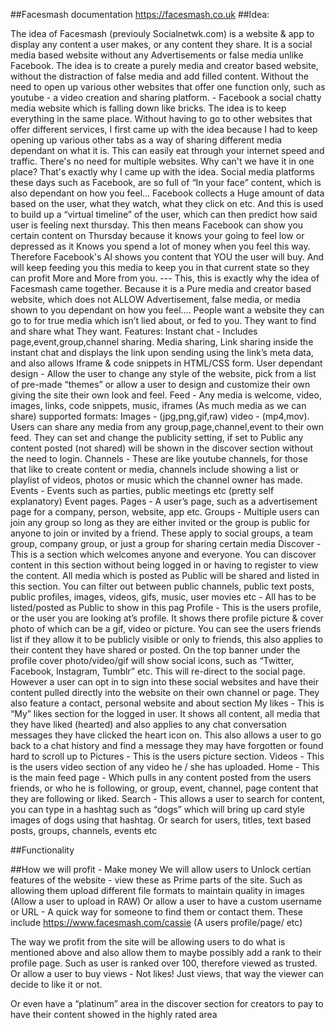 ##Facesmash documentation 
https://facesmash.co.uk
##Idea:

The idea of Facesmash (previouly Socialnetwk.com) is a website & app to display any content a user makes, or any content they share. It is a social media based website without any Advertisements or false media unlike Facebook. The idea is to create a purely media and creator based website, without the distraction of false media and add filled content.
Without the need to open up various other websites that offer one function only, such as youtube - a video creation and sharing platform. - Facebook a social chatty media website which is falling down like bricks. The idea is to keep everything in the same place. Without having to go to other websites that offer different services, I first came up with the idea because I had to keep opening up various other tabs as a way of sharing different media dependant on what it is. This can easily eat through your internet speed and traffic. There's no need for multiple websites. Why can't we have it in one place? That's exactly why I came up with the idea. Social media platforms these days such as Facebook, are so full of “In your face” content, which is also dependant on how you feel… Facebook collects a Huge amount of data based on the user, what they watch, what they click on etc. And this is used to build up a “virtual timeline” of the user, which can then predict how said user is feeling next thursday. This then means Facebook can show you certain content on Thursday because it knows your going to feel low or depressed as it Knows you spend a lot of money when you feel this way. Therefore Facebook's AI shows you content that YOU the user will buy. And will keep feeding you this media to keep you in that current state so they can profit More and More from you. --- This, this is exactly why the idea of Facesmash came together. Because it is a Pure media and creator based website, which does not ALLOW Advertisement, false media, or media shown to you dependant on how you feel…. People want a website they can go to for true media which isn’t lied about, or fed to you. They want to find and share what They want.
Features:
Instant chat - Includes page,event,group,channel sharing. Media sharing, Link sharing inside the instant chat and displays the link upon sending using the link’s meta data, and also allows Iframe & code snippets in HTML/CSS form.
User dependant design - Allow the user to change any style of the website, pick from a list of pre-made “themes” or allow a user to design and customize their own giving the site their own look and feel.
Feed - Any media is welcome, video, images, links, code snippets, music, iframes (As much media as we can share) supported formats: Images - (jpg,png,gif,raw) video - (mp4,mov). Users can share any media from any group,page,channel,event to their own feed. They can set and change the publicity setting, if set to Public any content posted (not shared) will be shown in the discover section without the need to login. 
Channels - These are like youtube channels, for those that like to create content or media, channels include showing a list or playlist of videos, photos or music which the channel owner has made.
Events - Events such as parties, public meetings etc (pretty self explanatory) Event pages.
Pages - A user’s page, such as a advertisement page for a company, person, website, app etc. 
Groups - Multiple users can join any group so long as they are either invited or the group is public for anyone to join or invited by a friend. These apply to social groups, a team group, company group, or just a group for sharing certain media
Discover - This is a section which welcomes anyone and everyone. You can discover content in this section without being logged in or having to register to view the content. All media which is posted as Public will be shared and listed in this section. You can filter out between public channels, public text posts, public profiles, images, videos, gifs, music, user movies etc - All has to be listed/posted as Public to show in this pag
Profile - This is the users profile, or the user you are looking at’s profile. It shows there profile picture & cover photo of which can be a gif, video or picture. You can see the users friends list if they allow it to be publicly visible or only to friends, this also applies to their content they have shared or posted. On the top banner under the profile cover photo/video/gif will show social icons, such as “Twitter, Facebook, Instagram, Tumblr” etc. This will re-direct to the social page. However a user can opt in to sign into these social websites and have their content pulled directly into the website on their own channel or page. They also feature a contact, personal website and about section
My likes - This is “My” likes section for the logged in user. It shows all content, all media that they have liked (hearted) and also applies to any chat conversation messages they have clicked the heart icon on. This also allows a user to go back to a chat history and find a message they may have forgotten or found hard to scroll up to
Pictures - This is the users picture section.
Videos - This is the users video section of any video he / she has uploaded.
Home - This is the main feed page - Which pulls in any content posted from the users friends, or who he is following, or group, event, channel, page content that they are following or liked.
Search - This allows a user to search for content, you can type in a hashtag such as “dogs” which will bring up card style images of dogs using that hashtag. Or search for users, titles, text based posts, groups, channels, events etc

##Functionality




##How we will profit - Make money
We will allow users to Unlock certian features of the website - view these as Prime parts of the site. Such as allowing them upload different file formats to maintain quality in images (Allow a user to upload in RAW)
Or allow a user to have a custom username or URL - A quick way for someone to find them or contact them. These include https://www.facesmash.com/cassie (A users profile/page/ etc)

The way we profit from the site will be allowing users to do what is mentioned above and also allow them to maybe possibly add a rank to their profile page. Such as user is ranked over 100, therefore viewed as trusted. Or allow a user to buy views - Not likes! Just views, that way the viewer can decide to like it or not. 

Or even have a “platinum” area in the discover section for creators to pay to have their content showed in the highly rated area
